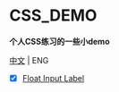 # CSS_DEMO

**个人CSS练习的一些小demo**

[中文](README.md) | ENG

- [x] [Float Input Label](float_input_label.html)